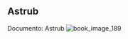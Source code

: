 ## Astrub
Documento: Astrub
![book_image_189](https://media.discordapp.net/attachments/1105643336989159555/1105647871799341186/189.jpg)
